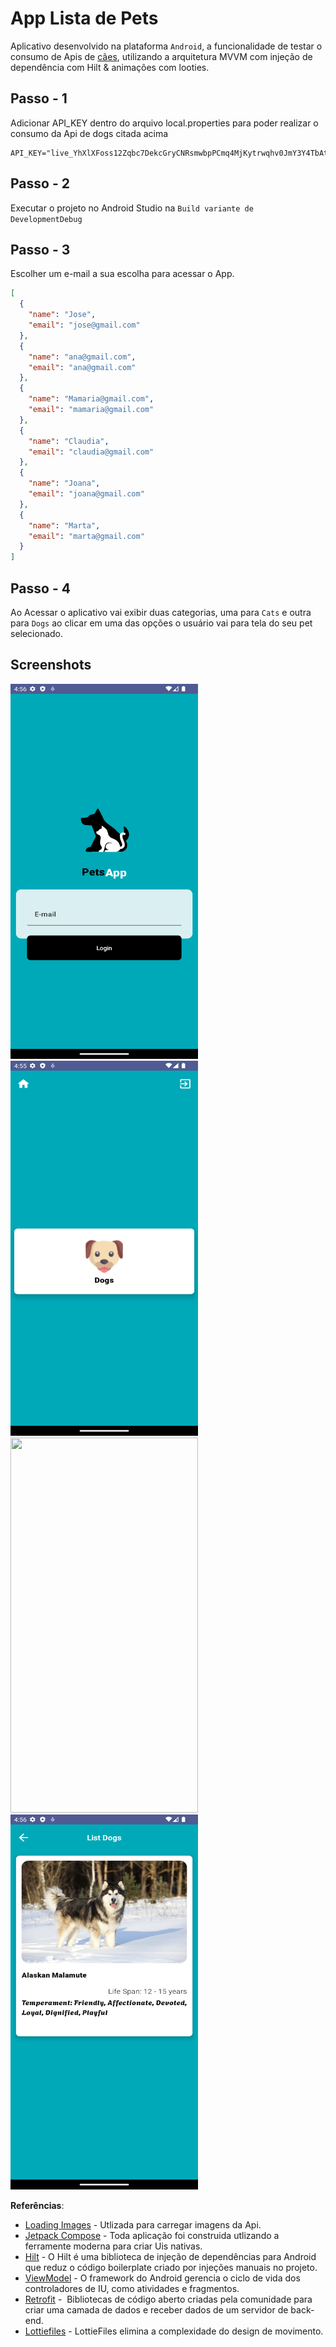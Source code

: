 ﻿# App Lista de Pets

Aplicativo desenvolvido na plataforma `Android`, a funcionalidade de testar o consumo de Apis de [cães](https://www.thedogapi.com/), utilizando a arquitetura MVVM com injeção de dependência com Hilt & animações com looties.

## Passo - 1

Adicionar API_KEY dentro do arquivo local.properties para poder realizar o consumo da Api de dogs citada acima

```local.properties
API_KEY="live_YhXlXFoss12Zqbc7DekcGryCNRsmwbpPCmq4MjKytrwqhv0JmY3Y4TbAtR30UWq9"
```

## Passo - 2

Executar o projeto no Android Studio na `Build variante de DevelopmentDebug`

## Passo - 3

Escolher um e-mail a sua escolha para acessar o App.

```JSON
[
  {
    "name": "Jose",
    "email": "jose@gmail.com"
  },
  {
    "name": "ana@gmail.com",
    "email": "ana@gmail.com"
  },
  {
    "name": "Mamaria@gmail.com",
    "email": "mamaria@gmail.com"
  },
  {
    "name": "Claudia",
    "email": "claudia@gmail.com"
  },
  {
    "name": "Joana",
    "email": "joana@gmail.com"
  },
  {
    "name": "Marta",
    "email": "marta@gmail.com"
  }
]
```

## Passo - 4

Ao Acessar o aplicativo vai exibir duas categorias, uma para `Cats` e outra para `Dogs` ao clicar em uma das
opções o usuário vai para tela do seu pet selecionado.

## Screenshots

<p>
    <img src="/screenshots/login.png" width="300" height="600">
    <img src="/screenshots/home.png" width="300" height="600">
    <img src="/screenshots/list-dogs.png" width="300" height="600">
    <img src="/screenshots/detail-dog.png" width="300" height="600">
<p>

__Referências__:

- [Loading Images](https://developer.android.com/jetpack/compose/graphics/images/loading?hl=pt-br) - Utlizada para carregar imagens da Api.
- [Jetpack Compose](developer.android.com/jetpack/compose) - Toda aplicação foi construida utlizando a ferramente moderna para criar Uis nativas.
- [Hilt](https://developer.android.com/training/dependency-injection/hilt-android?h) - O Hilt é uma biblioteca de injeção de dependências para Android que reduz o código boilerplate criado por injeções manuais no projeto.
- [ViewModel](https://developer.android.com/topic/libraries/architecture/viewmodel?hl=pt-br) - O framework do Android gerencia o ciclo de vida dos controladores de IU, como atividades e fragmentos.
- [Retrofit](https://square.github.io/retrofit/) -  Bibliotecas de código aberto criadas pela comunidade para criar uma camada de dados e receber dados de um servidor de back-end.
- [Lottiefiles](https://lottiefiles.com) - LottieFiles elimina a complexidade do design de movimento.
